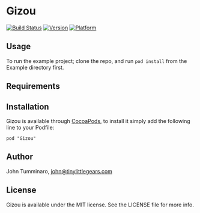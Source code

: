 # Gizou

[![Build Status](https://travis-ci.org/smyrgl/Gizou.svg?branch=master)](https://travis-ci.org/smyrgl/Gizou)
[![Version](http://cocoapod-badges.herokuapp.com/v/Gizou/badge.png)](http://cocoadocs.org/docsets/Gizou)
[![Platform](http://cocoapod-badges.herokuapp.com/p/Gizou/badge.png)](http://cocoadocs.org/docsets/Gizou)

## Usage

To run the example project; clone the repo, and run `pod install` from the Example directory first.

## Requirements

## Installation

Gizou is available through [CocoaPods](http://cocoapods.org), to install
it simply add the following line to your Podfile:

    pod "Gizou"

## Author

John Tumminaro, john@tinylittlegears.com

## License

Gizou is available under the MIT license. See the LICENSE file for more info.

